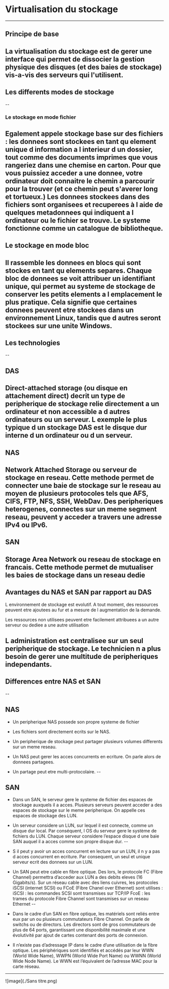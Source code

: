 # Virtualisation du stockage
---

## Principe de base

La virtualisation du stockage est de gerer une interface qui permet de dissocier la gestion physique des disques (et des baies de stockage) vis-a-vis des serveurs qui l'utilisent.
---

## Les differents modes de stockage
--

### Le stockage en mode fichier

Egalement appele stockage base sur des fichiers : les donnees sont stockees en tant qu element unique d information a l interieur d un dossier, tout comme des documents imprimes que vous rangeriez dans une chemise en carton. Pour que vous puissiez acceder a une donnee, votre ordinateur doit connaitre le chemin a parcourir pour la trouver (et ce chemin peut s'averer long et tortueux.) Les donnees stockees dans des fichiers sont organisees et recuperees à l aide de quelques metadonnees qui indiquent a l ordinateur ou le fichier se trouve. Le systeme fonctionne comme un catalogue de bibliotheque.
--

## Le stockage en mode bloc 

Il rassemble les donnees en blocs qui sont stockes en tant qu elements separes. Chaque bloc de donnees se voit attribuer un identifiant unique, qui permet au systeme de stockage de conserver les petits elements a l emplacement le plus pratique. Cela signifie que certaines donnees peuvent etre stockees dans un environnement Linux, tandis que d autres seront stockees sur une unite Windows.
---

## Les technologies
--

## DAS

Direct-attached storage (ou disque en attachement direct) decrit un type de peripherique de stockage relie directement a un ordinateur et non accessible a d autres ordinateurs ou un serveur. L exemple le plus typique d un stockage DAS est le disque dur interne d un ordinateur ou d un serveur.
--

## NAS

Network Attached Storage ou serveur de stockage en reseau. Cette methode permet de connecter une baie de stockage sur le reseau au moyen de plusieurs protocoles tels que AFS, CIFS, FTP, NFS, SSH, WebDav. Des peripheriques heterogenes, connectes sur un meme segment reseau, peuvent y acceder a travers une adresse IPv4 ou IPv6.
--

## SAN

Storage Area Network ou reseau de stockage en francais. Cette methode permet de mutualiser les baies de stockage dans un reseau dedie
--

## Avantages du NAS et SAN par rapport au DAS

 L environnement de stockage est evolutif. A tout moment, des ressources peuvent etre ajoutees au fur et a mesure de l augmentation de la demande. 
 
 Les ressources non utilisees peuvent etre facilement attribuees a un autre serveur ou dediee a une autre utilisation 
 
 L administration est centralisee sur un seul peripherique de stockage. Le technicien n a plus besoin de gerer une multitude de peripheriques independants.
--

## Differences entre NAS et SAN
--

## NAS

- Un peripherique NAS possede son propre systeme de fichier 

- Les fichiers sont directement ecrits sur le NAS.

- Un peripherique de stockage peut partager plusieurs volumes differents sur un meme reseau.

- Un NAS peut gerer les acces concurrents en ecriture. On parle alors de donnees partagees.

- Un partage peut etre multi-protocolaire. 
--
## SAN

- Dans un SAN, le serveur gere le systeme de fichier des espaces de stockage auxquels il a acces. Plusieurs serveurs peuvent acceder a des espaces de stockage sur le meme peripherique. On appelle ces espaces de stockage des LUN.

- Un serveur considere un LUN, sur lequel il est connecte, comme un disque dur local. Par conséquent, l OS du serveur gere le système de fichiers du LUN. Chaque serveur considere l’espace disque d une baie SAN auquel il a acces comme son propre disque dur.
--

- S il peut y avoir un acces concurrent en lecture sur un LUN, il n y a pas d acces concurrent en ecriture. Par consequent, un seul et unique serveur ecrit des donnees sur un LUN.

- Un SAN peut etre cable en fibre optique. Des lors, le protocole FC (Fibre Channel)
permettra d’acceder aux LUN a des debits eleves (16 Gigabits/s). Sur un réseau cable avec des liens cuivres, les protocoles iSCSI (internet SCSI) ou FCoE (Fibre Chanel over Ethernet) sont utilises :
   iSCSI : les commandes SCSI sont transmises sur TCP/IP
   FcoE : les trames du protocole Fibre Channel sont transmises sur un reseau Ethernet
--

- Dans le cadre d’un SAN en fibre optique, les matériels sont reliés entre eux par un ou plusieurs commutateurs Fibre Channel. On parle de switchs ou de directors. Les directors sont de gros commutateurs de plus de 64 ports, garantissant une disponibilité maximale et une évolutivité par ajout de cartes contenant des ports de connexion.

- Il n’existe pas d’adressage IP dans le cadre d’une utilisation de la fibre optique. Les périphériques sont identifiés et accédés par leur WWN (World Wide Name), WWPN (World Wide Port Name) ou WWNN (World Wide Node Name). Le WWN est l’équivalent de l’adresse MAC pour la carte réseau.
---

![image](./Sans titre.png)



